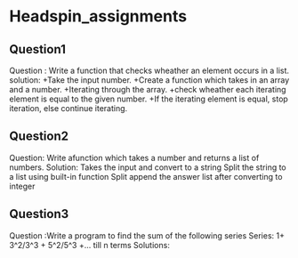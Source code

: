# Headspin_assignments
## Question1
Question : Write a function that checks wheather an element occurs in a list.
solution: 
  +Take the input number.
  +Create a function which takes in an array and a number.
  +Iterating through the array.
  +check wheather each iterating element is equal to the given number.
  +If the iterating element is equal, stop iteration, else continue iterating.
           
## Question2
Question: Write afunction which takes a number and returns a list of numbers.
Solution: Takes the input and convert to a string
          Split the string to a list using built-in function
                  Split
           append the answer list after converting to integer
## Question3
Question :Write a program to find the sum of the following series
          Series: 1+ 3^2/3^3 + 5^2/5^3 +... till n terms
Solutions: 

          
